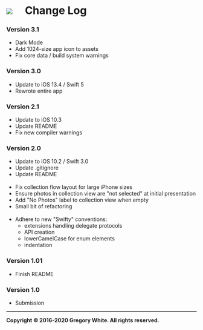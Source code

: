 # ![][AppIcon]&nbsp;&nbsp;&nbsp;&nbsp;&nbsp;Change Log

### Version 3.1
* Dark Mode
* Add 1024-size app icon to assets
* Fix core data / build system warnings

### Version 3.0
* Update to iOS 13.4 / Swift 5
* Rewrote entire app

### Version 2.1
* Update to iOS 10.3
* Update README
* Fix new compiler warnings

### Version 2.0
* Update to iOS 10.2 / Swift 3.0
* Update .gitignore
* Update README</br></br>
* Fix collection flow layout for large iPhone sizes
* Ensure photos in collection view are "not selected" at initial presentation
* Add "No Photos" label to collection view when empty
* Small bit of refactoring</br></br>
* Adhere to new "Swifty" conventions:
  - extensions handling delegate protocols
  - API creation
  - lowerCamelCase for enum elements
  - indentation

### Version 1.01
* Finish README

### Version 1.0
* Submission

---
**Copyright © 2016-2020 Gregory White. All rights reserved.**



[AppIcon]:  ../images/VirtualTourist_80.png

